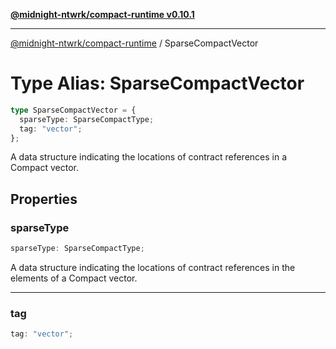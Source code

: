 [**@midnight-ntwrk/compact-runtime v0.10.1**](../README.md)

***

[@midnight-ntwrk/compact-runtime](../globals.md) / SparseCompactVector

# Type Alias: SparseCompactVector

```ts
type SparseCompactVector = {
  sparseType: SparseCompactType;
  tag: "vector";
};
```

A data structure indicating the locations of contract references in a Compact vector.

## Properties

### sparseType

```ts
sparseType: SparseCompactType;
```

A data structure indicating the locations of contract references in the elements of a Compact vector.

***

### tag

```ts
tag: "vector";
```
